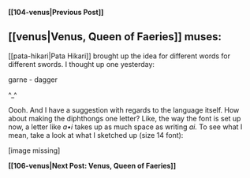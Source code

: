 **[[104-venus|Previous Post]]**
## [[venus|Venus, Queen of Faeries]] muses:

[[pata-hikari|Pata Hikari]] brought up the idea for different words for different swords. I thought up one yesterday:

garne - dagger

\^\_\^

Oooh. And I have a suggestion with regards to the language itself. How about making the diphthongs one letter? Like, the way the font is set up now, a letter like _a•i_ takes up as much space as writing _ai._ To see what I mean, take a look at what I sketched up (size 14 font):

\[image missing\]

**[[106-venus|Next Post: Venus, Queen of Faeries]]**
